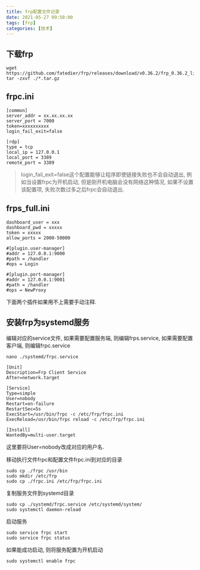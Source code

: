 ```yaml
---
title: frp配置文件记录
date: 2021-05-27 09:50:00
tags: [frp]
categories: [技术]
---
```


## 下载frp

```shell
wget https://github.com/fatedier/frp/releases/download/v0.36.2/frp_0.36.2_linux_amd64.tar.gz
tar -zxvf ./*.tar.gz
```

## frpc.ini

```properties
[common]
server_addr = xx.xx.xx.xx
server_port = 7000
token=xxxxxxxxxx
login_fail_exit=false

[rdp]
type = tcp
local_ip = 127.0.0.1
local_port = 3389
remote_port = 3389
```

> login_fail_exit=false这个配置能够让程序即使链接失败也不会自动退出, 例如当设置frpc为开机启动, 但是刚开机电脑会没有网络这种情况, 如果不设置该配置项, 失败次数过多之后frpc会自动退出.

<!-- more -->

## frps_full.ini

```properties
dashboard_user = xxx
dashboard_pwd = xxxxx
token = xxxxx
allow_ports = 2000-50000

#[plugin.user-manager]
#addr = 127.0.0.1:9000
#path = /handler
#ops = Login

#[plugin.port-manager]
#addr = 127.0.0.1:9001
#path = /handler
#ops = NewProxy
```

下面两个插件如果用不上需要手动注释.

## 安装frp为systemd服务

编辑对应的service文件, 如果需要配置服务端, 则编辑frps.service, 如果需要配置客户端, 则编辑frpc.service

```shell
nano ./systemd/frpc.service
```

```properties
[Unit]
Description=Frp Client Service
After=network.target

[Service]
Type=simple
User=nobody
Restart=on-failure
RestartSec=5s
ExecStart=/usr/bin/frpc -c /etc/frp/frpc.ini
ExecReload=/usr/bin/frpc reload -c /etc/frp/frpc.ini

[Install]
WantedBy=multi-user.target
```

这里要将User=nobody改成对应的用户名.

移动执行文件frpc和配置文件frpc.ini到对应的目录

```shell
sudo cp ./frpc /usr/bin
sudo mkdir /etc/frp
sudo cp ./frpc.ini /etc/frp/frpc.ini
```

复制服务文件到systemd目录

```shell
sudo cp ./systemd/frpc.service /etc/systemd/system/
sudo systemctl daemon-reload
```

启动服务

```shell
sudo service frpc start
sudo service frpc status
```

如果能成功启动, 则将服务配置为开机启动

```shell
sudo systemctl enable frpc
```

